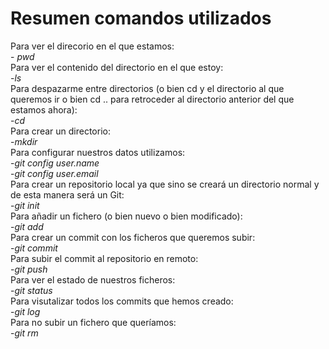 # Resumen comandos utilizados

Para ver el direcorio en el que estamos:  
    - _pwd_   
Para ver el contenido del directorio en el que estoy:  
    -_ls_  
Para despazarme entre directorios (o bien cd y el directorio al que queremos ir o bien cd .. para retroceder al directorio anterior del que estamos ahora):  
    -_cd_  
Para crear un directorio:  
    -_mkdir_  
Para configurar nuestros datos utilizamos:  
    -_git config user.name_  
    -_git config user.email_  
Para crear un repositorio local ya que sino se creará un directorio normal y de esta manera será un Git:  
    -_git init_  
Para añadir un fichero (o bien nuevo o bien modificado):  
    -_git add_  
Para crear un commit con los ficheros que queremos subir:  
    -_git commit_  
Para subir el commit al repositorio en remoto:  
    -_git push_  
Para ver el estado de nuestros ficheros:  
    -_git status_  
Para visutalizar todos los commits que hemos creado:  
    -_git log_  
Para no subir un fichero que queríamos:  
    -_git rm_